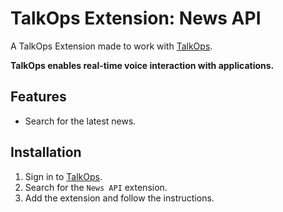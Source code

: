 # TalkOps Extension: News API

A TalkOps Extension made to work with [TalkOps](https://talkops.app).

**TalkOps enables real-time voice interaction with applications.**

## Features

* Search for the latest news.

## Installation

1. Sign in to [TalkOps](https://talkops.app).
2. Search for the `News API` extension.
3. Add the extension and follow the instructions.
